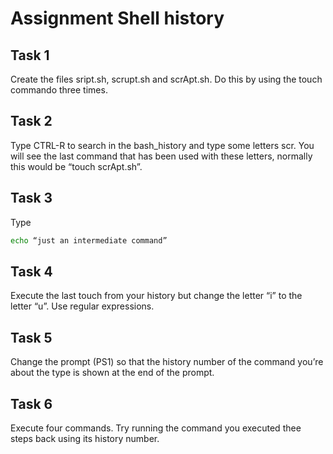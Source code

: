 # Assignment Shell history

## Task 1
Create the files sript.sh, scrupt.sh and scrApt.sh. Do this by using the touch commando three times. 

## Task 2
Type CTRL-R to search in the bash_history and type some letters scr. You will see the last command that has been used with these letters, normally this would be “touch scrApt.sh”.


## Task 3
Type
```bash
echo “just an intermediate command”
```

## Task 4
Execute the last touch from your history but change the letter “i” to the letter “u”. Use regular expressions. 


## Task 5
Change the prompt (PS1) so that the history number of the command you’re about the type is shown at the end of the prompt. 


## Task 6
Execute four commands. Try running the command you executed thee steps back using its history number.


